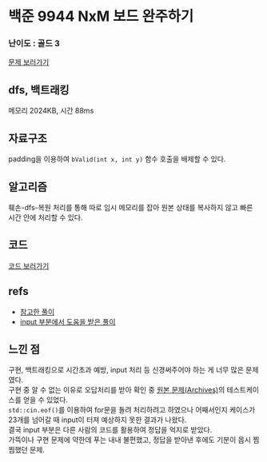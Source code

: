 # 백준 9944 NxM 보드 완주하기
 
### 난이도 : 골드 3

[문제 보러가기](https://www.acmicpc.net/problem/9944)
  
## dfs,  백트래킹  

메모리 2024KB, 시간 88ms
  
## 자료구조
padding을 이용하여 ```bValid(int x, int y)``` 함수 호출을 배제할 수 있다.

## 알고리즘
훼손-dfs-복원 처리를 통해 따로 임시 메모리를 잡아 원본 상태를 복사하지 않고 빠른 시간 안에 처리할 수 있다.

## 코드
[코드 보러가기](./boj9944.cpp)

## refs
 - [참고한 풀이](https://dongwook-chang.tistory.com/57)
 - [input 부분에서 도움을 받은 풀이](https://kukekyakya.tistory.com/317)


## 느낀 점
구현, 백트래킹으로 시간초과 예방, input 처리 등 신경써주어야 하는 게 너무 많은 문제였다.  
구현 중 알 수 없는 이유로 오답처리를 받아 확인 중 [원본 문제(Archives)](https://ncna-region.unl.edu/2020-2021-welcome-page#archive)의 테스트케이스를 얻을 수 있었다.  
```std::cin.eof()```를 이용하여 for문을 돌려 처리하려고 하였으나 어째서인지 케이스가 23개를 넘어갈 때 input이 터져 예상하지 못한 결과가 나왔다.  
결국 input 부분은 다른 사람의 코드를 활용하여 정답을 억지로 받았다.  
가뜩이나 구현 문제에 약한데 푸는 내내 불편했고, 정답을 받아낸 후에도 기분이 몹시 찜찜했던 문제.